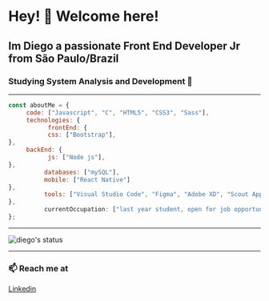 # Hey! 👋 Welcome here!
## Im Diego a passionate Front End Developer Jr from São Paulo/Brazil
### Studying System Analysis and Development 🔨

---

```javascript
const aboutMe = {
     code: ["Javascript", "C", "HTML5", "CSS3", "Sass"],
     technologies: {
           frontEnd: {
           css: ["Bootstrap"],  
},
     backEnd: {
           js: ["Node js"],
},
          databases: ["mySQL"],
          mobile: ["React Native"]
},
          tools: ["Visual Studio Code", "Figma", "Adobe XD", "Scout App"],
},
          currentOccupation: ["last year student, open for job opportunities"],
};
```

---

![diego's status](https://github-readme-stats.vercel.app/api?username=diegobaena89&&theme=dark&show_show_icons=true)

---

### 📫  Reach me at

[Linkedin](https://www.linkedin.com/in/diegobaena "LinkedIn")

